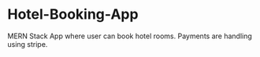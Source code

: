 # Hotel-Booking-App
MERN Stack App where user can book hotel rooms. Payments are handling using stripe.
